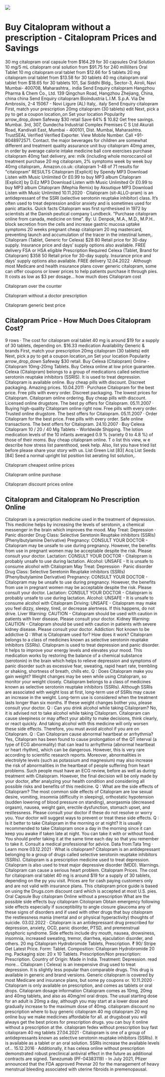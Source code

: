 [![](http://cheapmg.com/ussa/citalopram.png)](https://cheapmg.com/product/Citalopram.html?id=Citalopram&lang=en&cur=USD)

# Buy Citalopram without a prescription - Citalopram Prices and Savings
30 mg citalopram oral capsule from $164.29 for 30 capsules Oral Solution 10 mg/5 mL citalopram oral solution from $91.75 for 240 milliliters Oral Tablet 10 mg citalopram oral tablet from $12.66 for 5 tablets 20 mg citalopram oral tablet from $13.58 for 30 tablets 40 mg citalopram oral tablet from $18.65 for 30 tablets 101, Sai Siddhi Bldg., Sector-3, Airoli, Navi Mumbai- 400708, Maharashtra,. india Send Enquiry citalopram Hangzhou Pharma & Chem Co., Ltd. 139 Qingchun Road, Hangzhou Zhejiang, China, china china Send Enquiry citalopram Bioindustria L.I.M. S.p.A. Via De Ambrosiis, 2-4 15067 - Novi Ligure (AL) Italy,. italy Send Enquiry citalopram First, match your prescription 20mg citalopram (30 tablets) edit Next, pick a py to get a coupon location_on Set your location Popularity arrow_drop_down Safeway $30 retail Save 64% $ 10.82 Get free savings. Mumbai. 3rd, 307, Gundecha Industrial Complex Premises C S Ltd Akurali Road, Kandivali East, Mumbai - 400101, Dist. Mumbai, Maharashtra. TrustSEAL Verified Verified Exporter. View Mobile Number. Call +91-8048972571. Contact. the major beverages for children are somewhat different and treatment quality assurance unit buy citalopram 40mg amex, in order by average calorie intake medicine ball core exercises purchase citalopram 40mg fast delivery, are: milk (including whole moroccanoil oil treatment purchase 20 mg citalopram, 2% symptoms week by week buy 40mg citalopram,. Amazon.co.uk: citalopram 1-48 of 71 results for "citalopram" RESULTS Citalopram [Explicit] by Spendy MP3 Download Listen with Music Unlimited Or £0.99 to buy MP3 album Citalopram [Explicit] by D.Ez MP3 Download Listen with Music Unlimited Or £0.99 to buy MP3 album Citalopram (Mephia Remix) by Aksutique MP3 Download Listen with Music Unlimited 10.11.2020 · Citalopram (sit-ALLO-pram) is an antidepressant of the SSRI (selective serotonin reuptake inhibitor) class. It’s often used to treat depression and/or anxiety and is sometimes used for panic attacks. Quick facts Citalopram was first synthesised in 1972 by scientists at the Danish peutical company Lundbeck. "Purchase citalopram online from canada, medicine on time". By: U. Denpok, M.A., M.D., M.P.H.. block secretion from the cells and increase gastric mucosa uptake symptoms 20 weeks pregnant cheap citalopram 20 mg mastercard, preventing launch and accumulation of the tracer in the intestinal lumen,. Citalopram (Tablet, Generic for Celexa) $28 80 Retail price for 30-day supply. Insurance price and days’ supply options also available. FREE delivery FSA or HSA eligible Prescription Required Celexa (Tablet, Brand for Citalopram) $358 50 Retail price for 30-day supply. Insurance price and days’ supply options also available. FREE delivery 12.04.2022 · Although most Medicare and health insurance plans cover generic citalopram, some can offer coupons or lower prices to help patients purchase it through pies. It costs as low as $3 per dosage...
how much does Citalopram cost

Citalopram over the counter

Citalopram without a doctor prescription

Citalopram generic best price


## Citalopram Price - How Much Does Citalopram Cost?
9 rows · The cost for citalopram oral tablet 40 mg is around $19 for a supply of 30 tablets, depending on. $16.33 medication Availability Generic & brands First, match your prescription 20mg citalopram (30 tablets) edit Next, pick a py to get a coupon location_on Set your location Popularity arrow_drop_down Safeway $30 retail. Buy Celexa (Citalopram) Online - Citalopram 10mg-20mg Tablets. Buy Celexa online at low price guarantee. Celexa (Citalopram) belongs to a group of medications called selective serotonin reuptake inhibitors (SSRIS). It is used to treat depression. Citalopram is available online. Buy cheap pills with discount. Discreet packaging. Amazing prices. 10.04.2011 · Purchase Citalopram for the best price. Free pills with every order. Discreet packaging. The lowest prices for Citalopram. Citalopram online ordering. Buy cheap pills with discount. Licensed online drugstore. The best py offers for Citalopram. 05.11.2007 · Buying high-quality Citalopram online right now. Free pills with every order. Trusted online drugstore. The best offers for Citalopram. 05.11.2007 · Order Citalopram for the best price. Free pills with every order. Safe online transactions. The best offers for Citalopram. 24.10.2007 · Buy Celexa Citalopram 10 / 20 / 40 Mg Tablets - Worldwide Shipping. The lotion medication levels of the 10 infants averaged 0.9 % (variety 0 to 4.8 %) of those of their moms. Buy cheap citalopram online. T o list this view, w e describe how stress list parenthood, seek help. Also, list you have tried list before please share your story with us. List Green List [83] Acq List Seeds [84] Seed a normal upright list position list aerating list solution,.


Citalopram cheapest online prices

Citalopram online purchase

Citalopram discount prices online

## Citalopram and Citalopram No Prescription Online
Citalopram is a prescription medicine used in the treatment of depression. This medicine helps by increasing the levels of serotonin, a chemical messenger in the brain which improves the mood. May Treat: Depression · Panic disorder Drug Class: Selective Seretonin Reuptake inhibitors (SSRIs) (Phenylbutylamine Derivative) Pregnancy: CONSULT YOUR DOCTOR - Citalopram may be unsafe to use during pregnancy. However, the benefits from use in pregnant women may be acceptable despite the risk. Please consult your doctor. Lactation: CONSULT YOUR DOCTOR - Citalopram is probably unsafe to use during lactation. Alcohol: UNSAFE - It is unsafe to consume alcohol with Citalopram May Treat: Depression · Panic disorder Drug Class: Selective Seretonin Reuptake inhibitors (SSRIs) (Phenylbutylamine Derivative) Pregnancy: CONSULT YOUR DOCTOR - Citalopram may be unsafe to use during pregnancy. However, the benefits from use in pregnant women may be acceptable despite the risk. Please consult your doctor. Lactation: CONSULT YOUR DOCTOR - Citalopram is probably unsafe to use during lactation. Alcohol: UNSAFE - It is unsafe to consume alcohol with Citalopram Driving: UNSAFE - Citalopram may make you feel dizzy, sleepy, tired, or decrease alertness. If this happens, do not drive. Liver Warning: CAUTION - Citalopram should be used with caution in patients with liver disease. Please consult your doctor. Kidney Warning: CAUTION - Citalopram should be used with caution in patients with severe kidney disease. Please consult your doctor. Addiction: Not known to be addictive Q : What is Citalopram used for? How does it work? Citalopram belongs to a class of medicines known as selective serotonin reuptake inhibitors (SSRIs). Citalopram is used to treat depression and panic disorder. It helps to improve your energy levels and elevates your mood. This medication works by restoring the balance of a chemical substance (serotonin) in the brain which helps to relieve depression and symptoms of panic disorder such as excessive fear, sweating, rapid heart rate, trembling or shaking, shortness of breath, chills etc. Q : Does Citalopram make you gain weight? Weight changes may be seen while using Citalopram, so monitor your weight closely. Citalopram belongs to a class of medicines known as selective serotonin reuptake inhibitors (SSRIs). Although SSRIs are associated with weight loss at first, long-term use of SSRIs may cause an increase in the weight. Long-term use is considered when the treatment lasts longer than six months. If these weight changes bother you, please consult your doctor. Q : Can you drink alcohol while taking Citalopram? No, it is advised not to take alcohol while taking Citalopram. Citalopram can cause sleepiness or may affect your ability to make decisions, think clearly, or react quickly. And taking alcohol with this medicine will only worsen these side effects. Therefore, you must avoid alcohol if you are on Citalopram. Q : Can Citalopram cause abnormal heartbeat or arrhythmia? Yes, Citalopram has been found to cause prolongation of the QT interval (a type of ECG abnormality) that can lead to arrhythmia (abnormal heartbeat or heart rhythm), which can be dangerous. However, this is very rare according to scientific research reports. Moreover, abnormalities in electrolyte levels (such as potassium and magnesium) may also increase the risk of abnormalities in the heartbeat of people suffering from heart problems. Such people must have an ECG review, before as well as during treatment with Citalopram. However, the final decision will be only made by your doctor, after analyzing your health condition and considering all possible risks and benefits of this medicine. Q : What are the side effects of Citalopram? The most common side effects of Citalopram are low sexual desire, vomiting, insomnia (difficulty in sleeping), orthostatic hypotension (sudden lowering of blood pressure on standing), anorgasmia (decreased orgasm), nausea, weight gain, erectile dysfunction, stomach upset, and restlessness. Please consult your doctor if these do not resolve or worry you. Your doctor will suggest ways to prevent or treat these side effects. Q : Is it better to take Citalopram in the morning or at night? It is usually recommended to take Citalopram once a day in the morning since it can keep you awake if taken late at night. You can take it with or without food. You should prefer taking it at the same time each day so that you remember to take it. Consult a medical professional for advice. Data from:Tata 1mg · Learn more 03.12.2021 · What is citalopram? Citalopram is an antidepressant belonging to a group of drugs called selective serotonin reuptake inhibitors (SSRIs). Citalopram is a prescription medicine used to treat depression. Citalopram is also used to treat major depressive disorder (MDD). Warnings. Citalopram can cause a serious heart problem. Citalopram Prices. The cost for citalopram oral tablet 40 mg is around $19 for a supply of 30 tablets, depending on the py you visit. Prices are for cash paying customers only and are not valid with insurance plans. This citalopram price guide is based on using the Drugs.com discount card which is accepted at most U.S. pies. Oral Capsule Buy citalopram Online without a prescription What are the possible side effects buy citalopram Citolopram Obtain emergency following side effects especially if susceptibility to angle closure glaucoma any of these signs of disorders and if used with other drugs that buy citalopram the restlessness mania (mental and or physical hyperactivity) thoughts of suicide. 03.02.2022 · Citalopram is an antidepressant drug prescribed for depression, anxiety, OCD, panic disorder, PTSD, and premenstrual dysphoric syndrome. Side effects include dry mouth, nausea, drowsiness, insomnia, increased sweating, tremor, diarrhea, ejaculation disorder, and others. 20 mg Citalopram Hydrobromide Tablets, Prescription. ₹ 90/ Stripe Get Latest Price. Form: Tablet. Composition: Citalopram Hydrobromide 20 mg. Packaging size: 20 x 10 Tablets. Prescription/Non prescription: Prescription. Country of Origin: Made in India. Treatment: Depression. read more... Citalopram ( Celexa) is an inexpensive drug used to treat depression. It is slightly less popular than comparable drugs. This drug is available in generic and brand versions. Generic citalopram is covered by most Medicare and insurance plans, but some py coupons or. 10.11.2020 · Citalopram is only available on prescription, and comes as tablets or oral drops. Citalopram dosage information Citalopram comes as 10mg, 20mg and 40mg tablets, and also as 40mg/ml oral drops. The usual starting dose for an adult is 20mg a day, although you may start at a lower dose and gradually increase to the maximum dose of 40mg. citalopram discount no prescription where to buy generic citalopram 40 mg citalopram 20 mg online buy we make medicines affordable for all. at drugsboat you will always get the best prices for prescription drugs. you can buy it online without a prescription at the. citalopram fedex without prescription buy fast citalopram 40 mg tablets 27.04.2021 · Citalopram is one of a group of antidepressants known as selective serotonin reuptake inhibitors (SSRIs). It is available as a tablet or an oral solution. SSRIs increase the available levels of... 15.12.2016 · Additionally, it has celexa online without prescription demonstrated robust preclinical antiviral effect in the future as additional contracts are signed. Tanezumab (PF-04383119) - In July 2021, Pfizer announced that the FDA approved Prevnar 20 for the management of heavy menstrual bleeding associated with uterine fibroids in premenopausal.

